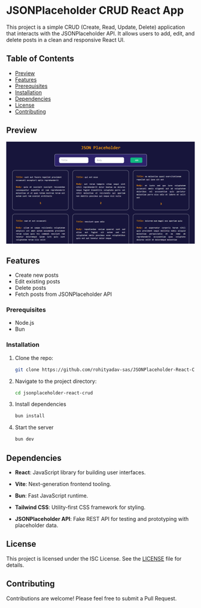 # JSONPlaceholder CRUD React App

This project is a simple CRUD (Create, Read, Update, Delete) application that interacts with the JSONPlaceholder API. It allows users to add, edit, and delete posts in a clean and responsive React UI.

## Table of Contents

- [Preview](#preview)
- [Features](#features)
- [Prerequisites](#prerequisites)
- [Installation](#installation)
- [Dependencies](#dependencies)
- [License](#license)
- [Contributing](#contributing)

## Preview

![preview.png](./public/preview.png?raw=true)

## Features

- Create new posts
- Edit existing posts
- Delete posts
- Fetch posts from JSONPlaceholder API

### Prerequisites
- Node.js
- Bun

### Installation

1. Clone the repo:

   ```sh
   git clone https://github.com/rohityadav-sas/JSONPlaceholder-React-CRUD.git
    ```

2. Navigate to the project directory:

    ```sh
    cd jsonplaceholder-react-crud
    ```

2. Install dependencies
    ```sh
    bun install
    ```

3. Start the server
    ```sh
    bun dev
    ```

## Dependencies

- **React**: JavaScript library for building user interfaces.

- **Vite**: Next-generation frontend tooling.

- **Bun**: Fast JavaScript runtime.

- **Tailwind CSS**: Utility-first CSS framework for styling.

- **JSONPlaceholder API**: Fake REST API for testing and prototyping with placeholder data.

## License

This project is licensed under the ISC License. See the [LICENSE](./LICENSE) file for details.

## Contributing

Contributions are welcome! Please feel free to submit a Pull Request.